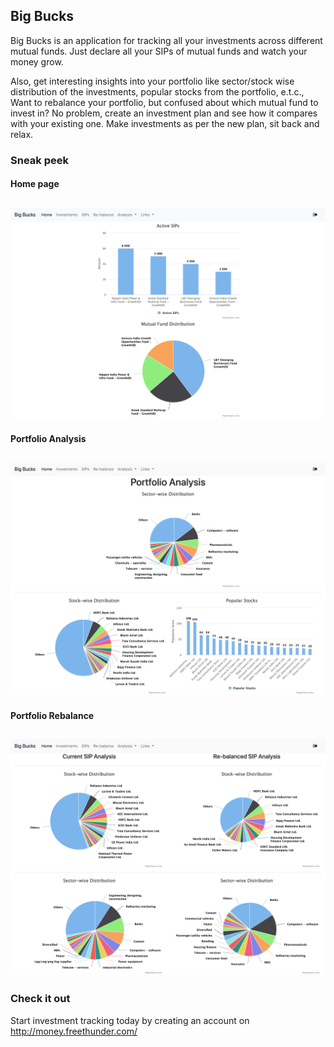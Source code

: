 ## Big Bucks

Big Bucks is an application for tracking all your investments across different mutual funds. Just declare all your SIPs of mutual funds and watch your money grow. 

Also, get interesting insights into your portfolio like sector/stock wise distribution of the investments, 
popular stocks from the portfolio, e.t.c., Want to rebalance your portfolio, but confused about which mutual fund to invest in? No problem, create an investment plan and see how it compares with your existing one. Make investments as per the new plan, sit back and relax.

### Sneak peek

#### Home page
![Home page](pictures/home.png "Home page")
---

#### Portfolio Analysis
![Portfolio Analysis](pictures/portfolio_analysis.png "Portfolio Analysis")
---

#### Portfolio Rebalance
![Portfolio Rebalance](pictures/portfolio_rebalance.png "Portfolio Rebalance")
---

### Check it out

Start investment tracking today by creating an account on http://money.freethunder.com/

